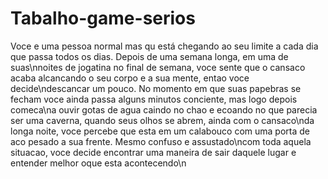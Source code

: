 # Tabalho-game-serios

Voce e uma pessoa normal mas qu está chegando ao seu limite a cada dia que passa todos os dias. Depois de uma semana longa, em uma de suas\nnoites de jogatina no final de semana, voce sente que o cansaco acaba alcancando o seu corpo e a sua mente, entao voce decide\ndescancar um pouco. No momento em que suas papebras se fecham voce ainda passa alguns minutos conciente, mas logo depois comeca\na ouvir gotas de agua caindo no chao e ecoando no que parecia ser uma caverna, quando seus olhos se abrem, ainda com o cansaco\nda longa noite, voce percebe que esta em um calabouco com uma porta de aco pesado a sua frente. Mesmo confuso e assustado\ncom toda aquela situacao, voce decide encontrar uma maneira de sair daquele lugar e entender melhor oque esta acontecendo\n
